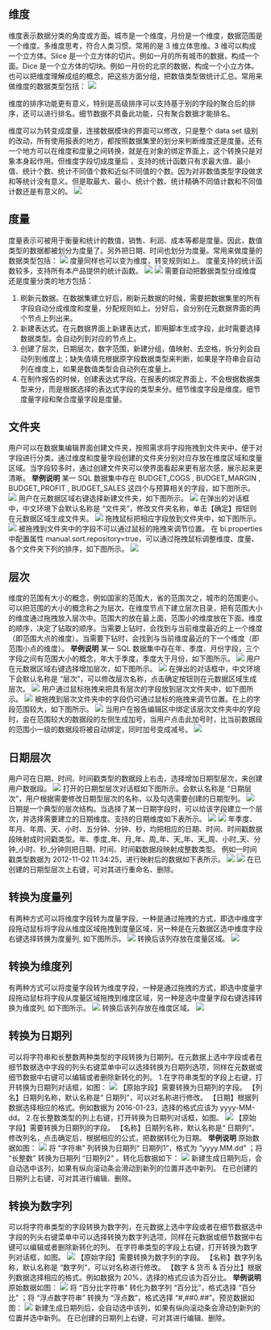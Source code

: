 ## 维度
维度表示数据分类的角度或方面。城市是一个维度，月份是一个维度，数据范围是一个维度。多维度思考，符合人类习惯。常用的是 3 维立体思维。3 维可以构成一个立方体。Slice 是一个立方体的切片。例如一月的所有城市的数据，构成一个面。Dice 是一个立方体的切块。例如一月份的北京的数据，构成一个小立方体。也可以把维度理解成组的概念，把这些方面分组，把数值类型做统计汇总。常用来做维度的数据类型包括：
![](http://imgcache.tce.fsphere.cn/image/mc.qcloudimg.com/static/img/f4a16b263a5026259755febb07c77338/image.png)

维度的排序功能更有意义，特别是高级排序可以支持基于别的字段的聚合后的排序，还可以进行排名。细节数据不具备此功能，只有聚合数据才能排名。

维度可以为转变成度量，连接数据模块的界面可以修改，只是整个 data set 级别的改动，所有使用报表的地方，都按照数据集里的划分来判断维度还是度量。还有一个地方可以在维度和度量之间转换，就是在对象的绑定界面上，这个转换只是对象本身起作用。但维度字段切成度量后 ，支持的统计函数只有求最大值、最小值、统计个数、统计不同值个数和近似不同值的个数。因为对非数值类型字段做求和等统计没有意义。但是取最大、最小、统计个数、统计精确不同值计数和不同值计数还是有意义的。
![](http://imgcache.tce.fsphere.cn/image/mc.qcloudimg.com/static/img/1491fd281b2e6dfb22f389cee40eee62/image.png)
## 度量
度量表示可被用于衡量和统计的数值，销售、利润、成本等都是度量。因此，数值类型的数据都被划分为度量了。另外把日期、时间也划分为度量。常用来做度量的数据类型包括：
![](http://imgcache.tce.fsphere.cn/image/mc.qcloudimg.com/static/img/b652e877351f894bfbef32c207f689fc/image.png)
度量同样也可以变为维度，转变规则如上。
度量支持的统计函数较多，支持所有本产品提供的统计函数。
![](http://imgcache.tce.fsphere.cn/image/mc.qcloudimg.com/static/img/78b2ceadf80b48bef3a20d755af65e1c/image.png)
![](http://imgcache.tce.fsphere.cn/image/mc.qcloudimg.com/static/img/6e9f91307919f9f5380b41dfdd8e2a54/image.png)
需要自动把数据类型分成维度还是度量分类的地方包括：
1. 刷新元数据。在数据集建立好后，刷新元数据的时候，需要把数据集里的所有字段自动分成维度和度量，分配规则如上。分好后，会分别在元数据界面的两个节点上列出来。
2. 新建表达式。在元数据界面上新建表达式，即用脚本生成字段，此时需要选择数据类型。会自动列到对应的节点上。
3. 创建了层次，日期层次，数字范围，新建分组，值映射、去空格，拆分列会自动列到维度上；缺失值填充根据原字段数据类型来判断，如果是字符串会自动列在维度上，如果是数值类型会自动列在度量上。
4. 在制作报告的时候，创建表达式字段。在报表的绑定界面上，不会根据数据类型来分，而是根据选择的表达式字段的类型来分。细节维度字段是维度。细节度量字段和聚合度量字段是度量。
## 文件夹
用户可以在数据集编辑界面创建文件夹，按照需求将字段拖拽到文件夹中，便于对字段进行分类。通过维度和度量字段创建的文件夹分别对应存放在维度区域和度量区域。当字段较多时，通过创建文件夹可以使界面看起来更有层次感，展示起来更清晰。
**举例说明**
某一 SQL 数据集中存在 BUDGET\_COGS , BUDGET\_MARGIN , BUDGET\_PROFIT , BUDGET_SALES
这四个与预算相关的字段，如下图所示。
![](http://imgcache.tce.fsphere.cn/image/mc.qcloudimg.com/static/img/ad94355e636c6eb648cedf2ae2bcabed/image.png)
用户在元数据区域右键选择新建文件夹，如下图所示。
![](http://imgcache.tce.fsphere.cn/image/mc.qcloudimg.com/static/img/8603128074ee58620fc0ccea1c92dc87/image.png)
在弹出的对话框中，中文环境下会默认名称是 “文件夹”，修改文件夹名称，单击【确定】按钮则在元数据区域生成文件夹。
![](http://imgcache.tce.fsphere.cn/image/mc.qcloudimg.com/static/img/b49a72edd73f767bf40efcab0d59a859/image.png)
拖拽鼠标把相应字段放到文件夹中，如下图所示。
![](http://imgcache.tce.fsphere.cn/image/mc.qcloudimg.com/static/img/a643f4e234c6bdc17b4c7fbe96653cc3/image.png)
被拖拽到文件夹中的字段不可以通过鼠标的拖拽来调节位置。
在 bi.properties 中配置属性 manual.sort.repository=true，可以通过拖拽鼠标调整维度、度量、各个文件夹下列的排序，如下图所示。
![](http://imgcache.tce.fsphere.cn/image/mc.qcloudimg.com/static/img/b6334d81d7eed3ad73aa2f5214806b41/image.png)
## 层次
维度的范围有大小的概念，例如国家的范围大，省的范围次之，城市的范围更小。可以把范围的大小的概念称之为层次。在维度节点下建立层次目录，把有范围大小的维度通过拖拽放入层次中。范围大的放在最上面，范围小的维度放在下面。维度的顺序，决定了钻取的顺序。当需要上钻时，会找到与当前维度最近的上一个维度（即范围大点的维度）。当需要下钻时，会找到与当前维度最近的下一个维度（即范围小点的维度）。
**举例说明**
某一 SQL 数据集中存在年、季度、月份字段，三个字段之间有范围大小的概念，年大于季度，季度大于月份，如下图所示。
![](http://imgcache.tce.fsphere.cn/image/mc.qcloudimg.com/static/img/a72bad7ea41da5a0be77299439b8f2f6/image.png)
用户在元数据区域右键选择增加层次，如下图所示。
![](http://imgcache.tce.fsphere.cn/image/mc.qcloudimg.com/static/img/46e0b259e81f1044c1282295e731ee10/image.png)
在弹出的对话框中，中文环境下会默认名称是 “层次”，可以修改层次名称，点击确定按钮则在元数据区域生成层次。
![](http://imgcache.tce.fsphere.cn/image/mc.qcloudimg.com/static/img/b96d3149e5d3edab75d57181ba47dbe7/image.png)
用户通过鼠标拖拽来把具有层次的字段放到层次文件夹中，如下图所示。
![](http://imgcache.tce.fsphere.cn/image/mc.qcloudimg.com/static/img/90b1dae44bcbe9ea1c94ec0b6ce7a865/image.png)
被拖拽到层次文件夹中的字段仍可通过鼠标的拖拽来调节位置。在上的字段范围较大，如下图所示。
![](http://imgcache.tce.fsphere.cn/image/mc.qcloudimg.com/static/img/fa87da680c0496e2b49007558821c750/image.png)
当用户在报告编辑区中绑定该层次文件夹中的字段时，会在范围较大的数据段的左侧生成加号，当用户点击此加号时，比当前数据段的范围小一级的数据段将被自动绑定，同时加号变成减号。
![](http://imgcache.tce.fsphere.cn/image/mc.qcloudimg.com/static/img/efd062f49d0ff709fac587c40edb7d08/image.png)
## 日期层次
用户可在日期、时间、时间戳类型的数据段上右击，选择增加日期型层次，来创建用户数据段。
![](http://imgcache.tce.fsphere.cn/image/mc.qcloudimg.com/static/img/608062b96a1a1536c30fbf0115207b2f/image.png)
打开的日期型层次对话框如下图所示。会默认名称是 “日期层次”，用户根据需要修改日期型层次的名称，以及勾选需要创建的日期型列。 
![](http://imgcache.tce.fsphere.cn/image/mc.qcloudimg.com/static/img/0d0bfdbe1cf35e14d8c3eb081cefdab0/image.png)
日期是一个典型的层次结构。当选择了某一日期字段时，可以给该字段建立一个层次，并选择需要建立的日期维度。支持的日期维度如下表所示。
![](http://imgcache.tce.fsphere.cn/image/mc.qcloudimg.com/static/img/101bf26a360c787d55fa4ea9ef0bcbef/image.png)
![](http://imgcache.tce.fsphere.cn/image/mc.qcloudimg.com/static/img/7ea9ac80dcd850303009ce042b716d3b/image.png)
年季度、年月、年周、天、小时、五分钟、分钟、秒，均把相应的日期、时间、时间戳数据段映射成时间戳类型。年、季度\_年、月\_年、周\_年、天\_年、天\_周、小时\_天、分钟\_小时、秒\_分钟则把日期、时间、时间戳数据段映射成整数类型。
例如一时间戳类型数据为 2012-11-02 11:34:25，进行映射后的数据如下表所示。
![](http://imgcache.tce.fsphere.cn/image/mc.qcloudimg.com/static/img/3e80978b84b4c098b800be68a810a149/image.png)
![](http://imgcache.tce.fsphere.cn/image/mc.qcloudimg.com/static/img/5fc55f4f51efd77850b9fb2e75f3e3bc/image.png)
在已创建的日期型层次上右键，可对其进行重命名、删除。
## 转换为度量列
有两种方式可以将维度字段转为度量字段，一种是通过拖拽的方式，即选中维度字段拖动鼠标将字段从维度区域拖拽到度量区域，另一种是在元数据区选中维度字段右键选择转换为度量列, 如下图所示。
![](http://imgcache.tce.fsphere.cn/image/mc.qcloudimg.com/static/img/67088f80d1aa922bdf9b2e08e44b09b8/image.png)
转换后该列存放在度量区域。
![](http://imgcache.tce.fsphere.cn/image/mc.qcloudimg.com/static/img/ff467aca3546902a0943f5daa47939e4/image.png)
## 转换为维度列
有两种方式可以将度量字段转为维度字段，一种是通过拖拽的方式，即选中度量字段拖动鼠标将字段从度量区域拖拽到维度区域，另一种是选中度量字段右键选择转换为维度列, 如下图所示。
![](http://imgcache.tce.fsphere.cn/image/mc.qcloudimg.com/static/img/a987a94939ba4ade0803249582ed3374/image.png)
转换后该列存放在维度区域。
![](http://imgcache.tce.fsphere.cn/image/mc.qcloudimg.com/static/img/a43382fdd137e6176ba28760d31fd05b/image.png)
## 转换为日期列
可以将字符串和长整数两种类型的字段转换为日期列。在元数据上选中字段或者在细节数据选中字段的列头右键菜单中可以选择转换为日期列选项，同样在元数据或细节数据中右键可以编辑或者删除新转化的列。
1.在字符串类型的字段上右键，打开转换为日期列对话框，如图：
![](http://imgcache.tce.fsphere.cn/image/mc.qcloudimg.com/static/img/faad3e39ca5462a3a91dad8137720cdc/image.png)
【原始字段】需要转换为日期列的字段。
【列名】日期列名称，默认名称是“ 日期列”，可以对名称进行修改。
【日期】根据列数据选择相应的格式。例如数据为 2016-01-23，选择的格式应该为 yyyy-MM-dd。
2.在长整数类型的列上右键，打开转换为日期列对话框，如图。
![](http://imgcache.tce.fsphere.cn/image/mc.qcloudimg.com/static/img/c9d7ab40a0233482d5f4fe7444db1e3b/image.png)
【原始字段】需要转换为日期列的字段。
【名称】日期列名称，默认名称是“ 日期列”。修改列名，点击确定后，根据相应的公式，把数据转化为日期。
**举例说明**
原始数据如图：
![](http://imgcache.tce.fsphere.cn/image/mc.qcloudimg.com/static/img/0c4f8bb981f9973ecc41dc6ab7585d6e/image.png)
将 “字符串” 列转换为日期列“ 日期列1”，格式为 “yyyy.MM.dd” ；将 “长整数” 转换为日期列 “日期列2” 。转化后数据如下：
![](http://imgcache.tce.fsphere.cn/image/mc.qcloudimg.com/static/img/b4a09e4d6f95c077a906e4362088ee0a/image.png)
新建生成日期列后，会自动选中该列，如果有纵向滚动条会滑动到新列的位置并选中新列。
在已创建的日期列上右键，可对其进行编辑、删除。
## 转换为数字列
可以将字符串类型的字段转换为数字列，在元数据上选中字段或者在细节数据选中字段的列头右键菜单中可以选择转换为数字列选项，同样在元数据或细节数据中右键可以编辑或者删除新转化的列。
在字符串类型的字段上右键，打开转换为数字列对话框，如图。
![](http://imgcache.tce.fsphere.cn/image/mc.qcloudimg.com/static/img/3843418c94f1c17dbb8216a93172ce03/image.png)
【原始字段】需要转换为数字列的字段。
【名称】数字列名称，默认名称是 “数字列”，可以对名称进行修改。
【数字 & 货币 & 百分比】根据列数据选择相应的格式。例如数据为 20%，选择的格式应该为百分比。
**举例说明**
原始数据如图：
![](http://imgcache.tce.fsphere.cn/image/mc.qcloudimg.com/static/img/2bb2e8777471c21084b5e2eb8eee8410/image.png)
将 “百分比字符串” 转化为数字列 “百分比”，格式选择 “百分比” ；将 “浮点数字符串” 转换为 “浮点数”，格式选择 “#,##0.##”。预览数据如图：
![](http://imgcache.tce.fsphere.cn/image/mc.qcloudimg.com/static/img/f1b5ca1cfca7f3968514e8c2b15764c8/image.png)
新建生成日期列后，会自动选中该列，如果有纵向滚动条会滑动到新列的位置并选中新列。
在已创建的日期列上右键，可对其进行编辑、删除。
